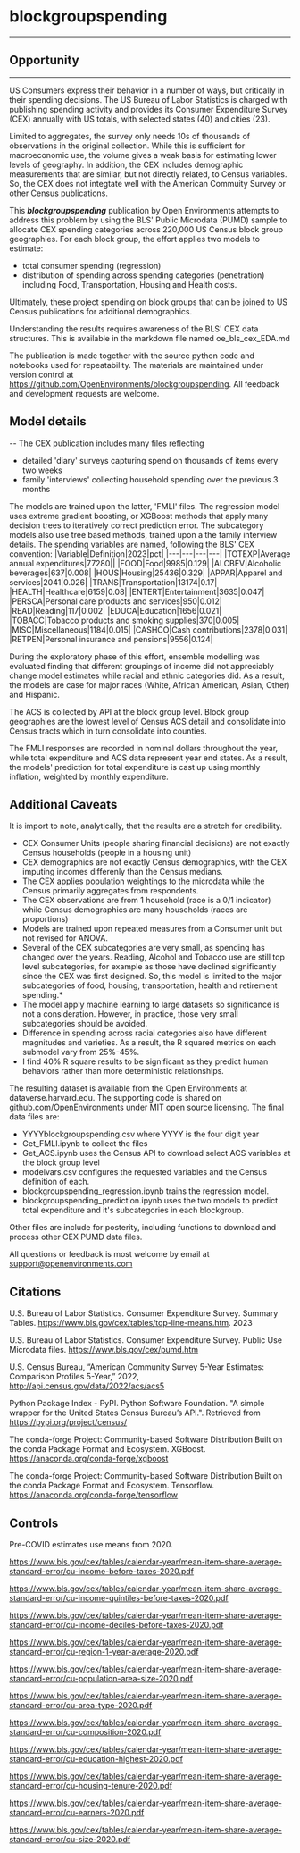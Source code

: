 # blockgroupspending
---
## Opportunity
---
US Consumers express their behavior in a number of ways, but critically in their spending decisions. The US Bureau of Labor Statistics is charged with publishing spending activity and provides its Consumer Expenditure Survey (CEX) annually with US totals, with selected states (40) and cities (23). 

Limited to aggregates, the survey only needs 10s of thousands of observations in the original collection. While this is sufficient for macroeconomic use, the volume gives a weak basis for estimating lower levels of geography. In addition, the CEX includes demographic measurements that are similar, but not directly related, to Census variables.  So, the CEX does not integtate well with the American Commuity Survey or other Census publications.

This ***blockgroupspending*** publication by Open Environments attempts to address this problem by using the BLS' Public Microdata (PUMD) sample to allocate CEX spending categories across 220,000 US Census block group geographies. For each block group, the effort applies two models to estimate:
* total consumer spending (regression)
* distribution of spending across spending categories (penetration) including Food, Transportation, Housing and Health costs.

Ultimately, these project spending on block groups that can be joined to US Census publications for additional demographics.

Understanding the results requires awareness of the BLS' CEX data structures. This is available in the markdown file named oe_bls_cex_EDA.md

The publication is made together with the source python code and notebooks used for repeatability. The materials are maintained under version control at https://github.com/OpenEnvironments/blockgroupspending. All feedback and development requests are welcome.

## Model details
--
The CEX publication includes many files reflecting 
* detailed 'diary' surveys capturing spend on thousands of items every two weeks
* family 'interviews' collecting household spending over the previous 3 months

The models are trained upon the latter, 'FMLI' files. The regression model uses extreme gradient boosting, or XGBoost methods that apply many decision trees to iteratively correct prediction error.  The subcategory models also use tree based methods, trained upon a the family interview details. The spending variables are named, following the BLS' CEX convention:
|Variable|Definition|2023|pct| 
|---|---|---|---|
|TOTEXP|Average annual expenditures|77280||
|FOOD|Food|9985|0.129|
|ALCBEV|Alcoholic beverages|637|0.008|
|HOUS|Housing|25436|0.329|
|APPAR|Apparel and services|2041|0.026|
|TRANS|Transportation|13174|0.17|
|HEALTH|Healthcare|6159|0.08|
|ENTERT|Entertainment|3635|0.047|
|PERSCA|Personal care products and services|950|0.012|
|READ|Reading|117|0.002|
|EDUCA|Education|1656|0.021|
|TOBACC|Tobacco products and smoking supplies|370|0.005|
|MISC|Miscellaneous|1184|0.015|
|CASHCO|Cash contributions|2378|0.031|
|RETPEN|Personal insurance and pensions|9556|0.124|

During the exploratory phase of this effort, ensemble modelling was evaluated finding that different groupings of income did not appreciably change model estimates while racial and ethnic categories did.  As a result, the models are case for major races (White, African American, Asian, Other) and Hispanic.

The ACS is collected by API at the block group level.  Block group geographies are the lowest level of Census ACS detail and consolidate into Census tracts which in turn consolidate into counties.

The FMLI responses are recorded in nominal dollars throughout the year, while total expenditure and ACS data represent year end states. As a result, the models' prediction for total expenditure is cast up using monthly inflation, weighted by monthly expenditure.

## Additional Caveats
It is import to note, analytically, that the results are a stretch for credibility.
* CEX Consumer Units (people sharing financial decisions) are not exactly Census households (people in a housing unit)
* CEX demographics are not exactly Census demographics, with the CEX imputing incomes differenly than the Census medians.
* The CEX applies population weightings to the microdata while the Census primarily aggregates from respondents.
* The CEX observations are from 1 household (race is a 0/1 indicator) while Census demographics are many households (races are proportions)
* Models are trained upon repeated measures from a Consumer unit but not revised for ANOVA.
* Several of the CEX subcategories are very small, as spending has changed over the years. Reading, Alcohol and Tobacco use are still top level subcategories, for example as those have declined significantly since the CEX was first designed. So, this model is limited to the major subcategories of food, housing, transportation, health and retirement spending.*
* The model apply machine learning to large datasets so significance is not a consideration. However, in practice, those very small subcategories should be avoided.
* Difference in spending across racial categories also have different magnitudes and varieties. As a result, the R squared metrics on each submodel vary from 25%-45%.
* I find 40% R square results to be significant as they predict human behaviors rather than more deterministic relationships.
  
The resulting dataset is available from the Open Environments at dataverse.harvard.edu. The supporting code is shared on  github.com/OpenEnvironments under MIT open source licensing. The final data files are:
* YYYYblockgroupspending.csv where YYYY is the four digit year
* Get_FMLI.ipynb to collect the files
* Get_ACS.ipynb uses the Census API to download select ACS variables at the block group level
* modelvars.csv configures the requested variables and the Census definition of each.
* blockgroupspending_regression.ipynb trains the regression model.
* blockgroupspending_prediction.ipynb uses the two models to predict total expenditure and it's subcategories in each blockgroup.

Other files are include for posterity, including functions to download and process other CEX PUMD data files.

All questions or feedback is most welcome by email at support@openenvironments.com

## Citations
U.S. Bureau of Labor Statistics. Consumer Expenditure Survey. Summary Tables. https://www.bls.gov/cex/tables/top-line-means.htm. 2023 

U.S. Bureau of Labor Statistics. Consumer Expenditure Survey. Public Use Microdata files. https://www.bls.gov/cex/pumd.htm

U.S. Census Bureau, “American Community Survey 5-Year Estimates: Comparison Profiles 5-Year,” 2022, <http://api.census.gov/data/2022/acs/acs5>

Python Package Index - PyPI. Python Software Foundation. "A simple wrapper for the United States Census Bureau’s API.". Retrieved from https://pypi.org/project/census/

The conda-forge Project: Community-based Software Distribution Built on the conda Package Format and Ecosystem. XGBoost. https://anaconda.org/conda-forge/xgboost

The conda-forge Project: Community-based Software Distribution Built on the conda Package Format and Ecosystem. Tensorflow. https://anaconda.org/conda-forge/tensorflow


## Controls
Pre-COVID estimates use means from 2020.

https://www.bls.gov/cex/tables/calendar-year/mean-item-share-average-standard-error/cu-income-before-taxes-2020.pdf

https://www.bls.gov/cex/tables/calendar-year/mean-item-share-average-standard-error/cu-income-quintiles-before-taxes-2020.pdf

https://www.bls.gov/cex/tables/calendar-year/mean-item-share-average-standard-error/cu-income-deciles-before-taxes-2020.pdf

https://www.bls.gov/cex/tables/calendar-year/mean-item-share-average-standard-error/cu-region-1-year-average-2020.pdf

https://www.bls.gov/cex/tables/calendar-year/mean-item-share-average-standard-error/cu-population-area-size-2020.pdf

https://www.bls.gov/cex/tables/calendar-year/mean-item-share-average-standard-error/cu-area-type-2020.pdf

https://www.bls.gov/cex/tables/calendar-year/mean-item-share-average-standard-error/cu-composition-2020.pdf

https://www.bls.gov/cex/tables/calendar-year/mean-item-share-average-standard-error/cu-education-highest-2020.pdf

https://www.bls.gov/cex/tables/calendar-year/mean-item-share-average-standard-error/cu-housing-tenure-2020.pdf

https://www.bls.gov/cex/tables/calendar-year/mean-item-share-average-standard-error/cu-earners-2020.pdf

https://www.bls.gov/cex/tables/calendar-year/mean-item-share-average-standard-error/cu-size-2020.pdf